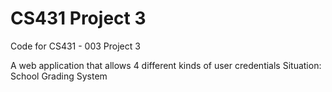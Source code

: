 CS431 Project 3
=============
Code for CS431 - 003 Project 3

A web application that allows 4 different kinds of user credentials 
  Situation: School Grading System
